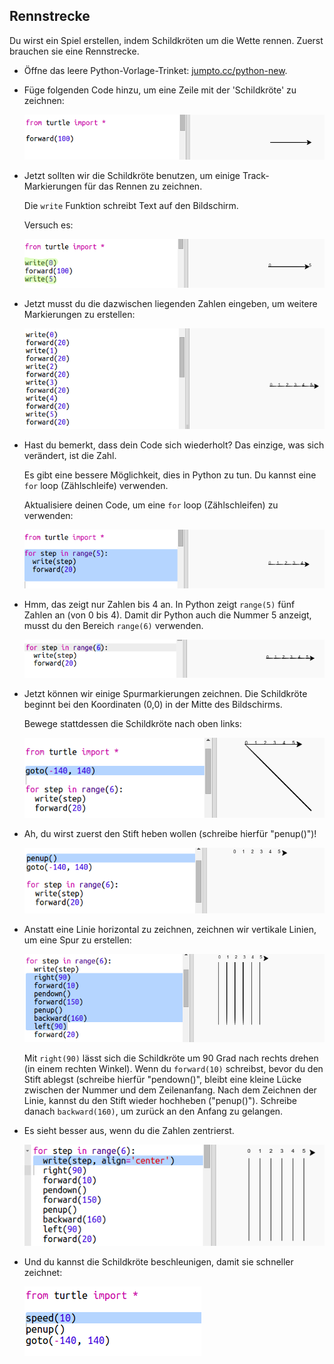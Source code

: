 ## Rennstrecke

Du wirst ein Spiel erstellen, indem Schildkröten um die Wette rennen. Zuerst brauchen sie eine Rennstrecke.

+ Öffne das leere Python-Vorlage-Trinket: <a href="http://jumpto.cc/python-new" target="_blank">jumpto.cc/python-new</a>.

+ Füge folgenden Code hinzu, um eine Zeile mit der 'Schildkröte' zu zeichnen:
    
    ![screenshot](images/race-forward.png)

+ Jetzt sollten wir die Schildkröte benutzen, um einige Track-Markierungen für das Rennen zu zeichnen.
    
    Die `write` Funktion schreibt Text auf den Bildschirm.
    
    Versuch es:
    
    ![Screenshot](images/race-markings1.png)

+ Jetzt musst du die dazwischen liegenden Zahlen eingeben, um weitere Markierungen zu erstellen:
    
    ![screenshot](images/race-markings2.png)

+ Hast du bemerkt, dass dein Code sich wiederholt? Das einzige, was sich verändert, ist die Zahl.
    
    Es gibt eine bessere Möglichkeit, dies in Python zu tun. Du kannst eine `for` loop (Zählschleife) verwenden.
    
    Aktualisiere deinen Code, um eine `for` loop (Zählschleifen) zu verwenden:
    
    ![Screenshot](images/race-for.png)

+ Hmm, das zeigt nur Zahlen bis 4 an. In Python zeigt `range(5)` fünf Zahlen an (von 0 bis 4). Damit dir Python auch die Nummer 5 anzeigt, musst du den Bereich `range(6)` verwenden.
    
    ![Screenshot](images/race-range.png)

+ Jetzt können wir einige Spurmarkierungen zeichnen. Die Schildkröte beginnt bei den Koordinaten (0,0) in der Mitte des Bildschirms.
    
    Bewege stattdessen die Schildkröte nach oben links:
    
    ![Screenshot](images/race-goto.png)

+ Ah, du wirst zuerst den Stift heben wollen (schreibe hierfür "penup()")!
    
    ![Screenshot](images/race-penup.png)

+ Anstatt eine Linie horizontal zu zeichnen, zeichnen wir vertikale Linien, um eine Spur zu erstellen:
    
    ![Screenshot](images/race-lines.png)
    
    Mit `right(90)` lässt sich die Schildkröte um 90 Grad nach rechts drehen (in einem rechten Winkel). Wenn du `forward(10)` schreibst, bevor du den Stift ablegst (schreibe hierfür "pendown()", bleibt eine kleine Lücke zwischen der Nummer und dem Zeilenanfang. Nach dem Zeichnen der Linie, kannst du den Stift wieder hochheben ("penup()"). Schreibe danach `backward(160)`, um zurück an den Anfang zu gelangen.

+ Es sieht besser aus, wenn du die Zahlen zentrierst. 
    
    ![Screenshot](images/race-center.png)

+ Und du kannst die Schildkröte beschleunigen, damit sie schneller zeichnet:
    
    ![Screenshot](images/race-speed.png)